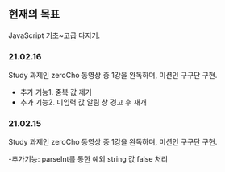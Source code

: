## 현재의 목표

JavaScript 기초~고급 다지기.

### 21.02.16

Study 과제인 zeroCho 동영상 중 1강을 완독하며, 미션인 구구단 구현.

- 추가 기능1. 중복 값 제거
- 추가 기능2. 미입력 값 알림 창 경고 후 재개

### 21.02.15

Study 과제인 zeroCho 동영상 중 1강을 완독하며, 미션인 구구단 구현.

-추가기능: parseInt를 통한 예외 string 값 false 처리
